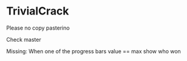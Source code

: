 # TrivialCrack

Please no copy pasterino

Check master

Missing:
When one of the progress bars value == max show who won 
